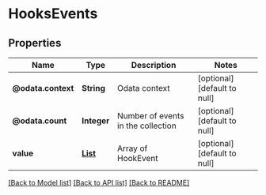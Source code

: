 # HooksEvents
## Properties

Name | Type | Description | Notes
------------ | ------------- | ------------- | -------------
**@odata.context** | **String** | Odata context | [optional] [default to null]
**@odata.count** | **Integer** | Number of events in the collection | [optional] [default to null]
**value** | [**List**](HookEvent.md) | Array of HookEvent | [optional] [default to null]

[[Back to Model list]](../README.md#documentation-for-models) [[Back to API list]](../README.md#documentation-for-api-endpoints) [[Back to README]](../README.md)

